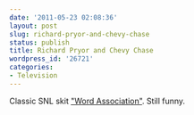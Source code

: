 ```yaml
---
date: '2011-05-23 02:08:36'
layout: post
slug: richard-pryor-and-chevy-chase
status: publish
title: Richard Pryor and Chevy Chase
wordpress_id: '26721'
categories:
- Television
---
```


Classic SNL skit ["Word Association"](http://www.youtube.com/watch?v=A6341HeJDgU). Still funny.

